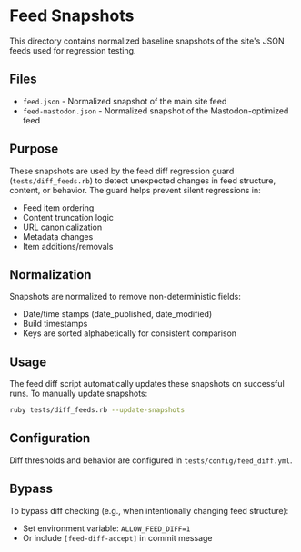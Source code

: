 # Feed Snapshots

This directory contains normalized baseline snapshots of the site's JSON feeds used for regression testing.

## Files

- `feed.json` - Normalized snapshot of the main site feed
- `feed-mastodon.json` - Normalized snapshot of the Mastodon-optimized feed

## Purpose

These snapshots are used by the feed diff regression guard (`tests/diff_feeds.rb`) to detect unexpected changes in feed structure, content, or behavior. The guard helps prevent silent regressions in:

- Feed item ordering
- Content truncation logic
- URL canonicalization
- Metadata changes
- Item additions/removals

## Normalization

Snapshots are normalized to remove non-deterministic fields:
- Date/time stamps (date_published, date_modified)
- Build timestamps
- Keys are sorted alphabetically for consistent comparison

## Usage

The feed diff script automatically updates these snapshots on successful runs. To manually update snapshots:

```bash
ruby tests/diff_feeds.rb --update-snapshots
```

## Configuration

Diff thresholds and behavior are configured in `tests/config/feed_diff.yml`.

## Bypass

To bypass diff checking (e.g., when intentionally changing feed structure):
- Set environment variable: `ALLOW_FEED_DIFF=1`
- Or include `[feed-diff-accept]` in commit message